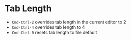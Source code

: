 # Tab Length

 - `Cmd-Ctrl-2` overrides tab length in the current editor to 2
 - `Cmd-Ctrl-4` overrides tab length to 4
 - `Cmd-Ctrl-0` resets tab length to file default
